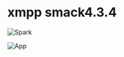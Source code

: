 # xmpp smack4.3.4

![Spark](https://img-blog.csdnimg.cn/20200430095259306.png?x-oss-process=image/watermark,type_ZmFuZ3poZW5naGVpdGk,shadow_10,text_aHR0cHM6Ly9ibG9nLmNzZG4ubmV0L2JhaXl1bGlhbmcyMDEz,size_16,color_FFFFFF,t_70)

![App](https://img-blog.csdnimg.cn/20200430095259276.png)
